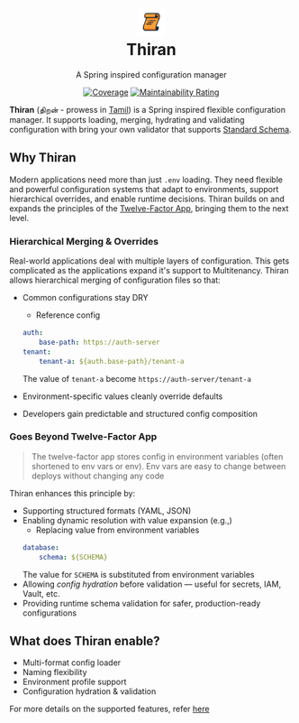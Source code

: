 <h1 style="text-align: center">
    <img alt="Thiran logo" height=50 width=50 src="./thiran.png"/>
    <br />
    Thiran
</h1>
<p style="text-align: center">
    A Spring inspired configuration manager
</p>
<div style="text-align: center">

[![Coverage](https://sonarcloud.io/api/project_badges/measure?project=thiran&metric=coverage)](https://sonarcloud.io/summary/overall?id=thiran&branch=main) [![Maintainability Rating](https://sonarcloud.io/api/project_badges/measure?project=thiran&metric=sqale_rating)](https://sonarcloud.io/summary/new_code?id=thiran)

</div>

**Thiran** (திறன் - prowess in [Tamil](https://en.wikipedia.org/wiki/Tamil_language)) is a Spring inspired flexible configuration manager.
It supports loading, merging, hydrating and validating configuration with bring your own validator that supports [Standard Schema](https://standardschema.dev/).

## Why Thiran

Modern applications need more than just `.env` loading. They need flexible and powerful configuration systems that adapt to environments, support hierarchical overrides, and enable runtime decisions. Thiran builds on and expands the principles of the [Twelve-Factor App](https://12factor.net/config), bringing them to the next level.

### Hierarchical Merging & Overrides

Real-world applications deal with multiple layers of configuration. This gets complicated as the applications expand it's support to Multitenancy. Thiran allows hierarchical merging of configuration files so that:

- Common configurations stay DRY
    - Reference config
    ```yaml
    auth:
        base-path: https://auth-server
    tenant:
        tenant-a: ${auth.base-path}/tenant-a 
    ```
    The value of `tenant-a` become `https://auth-server/tenant-a`

- Environment-specific values cleanly override defaults
- Developers gain predictable and structured config composition


### Goes Beyond Twelve-Factor App

> The twelve-factor app stores config in environment variables (often shortened to env vars or env). Env vars are easy to change between deploys without changing any code

Thiran enhances this principle by:

- Supporting structured formats (YAML, JSON)
- Enabling dynamic resolution with value expansion (e.g.,) 
    - Replacing value from environment variables
    ```yaml
    database:
        schema: ${SCHEMA}
    ```
    The value for `SCHEMA` is substituted from environment variables
- Allowing *config hydration* before validation — useful for secrets, IAM, Vault, etc.
- Providing runtime schema validation for safer, production-ready configurations


## What does Thiran enable?

- Multi-format config loader  
- Naming flexibility
- Environment profile support
- Configuration hydration & validation

For more details on the supported features, refer [here](./docs/FEATURES.md)

